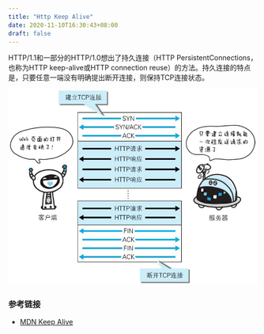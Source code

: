 ```yaml
---
title: "Http Keep Alive"
date: 2020-11-10T16:30:43+08:00
draft: false
---
```


HTTP/1.1和一部分的HTTP/1.0想出了持久连接（HTTP PersistentConnections，也称为HTTP keep-alive或HTTP connection reuse）的方法。持久连接的特点是，只要任意一端没有明确提出断开连接，则保持TCP连接状态。

![keep-alive](/images/epub_907764_46.jpg)



### 参考链接 

- [MDN Keep Alive](https://developer.mozilla.org/zh-CN/docs/Web/HTTP/Headers/Keep-Alive)